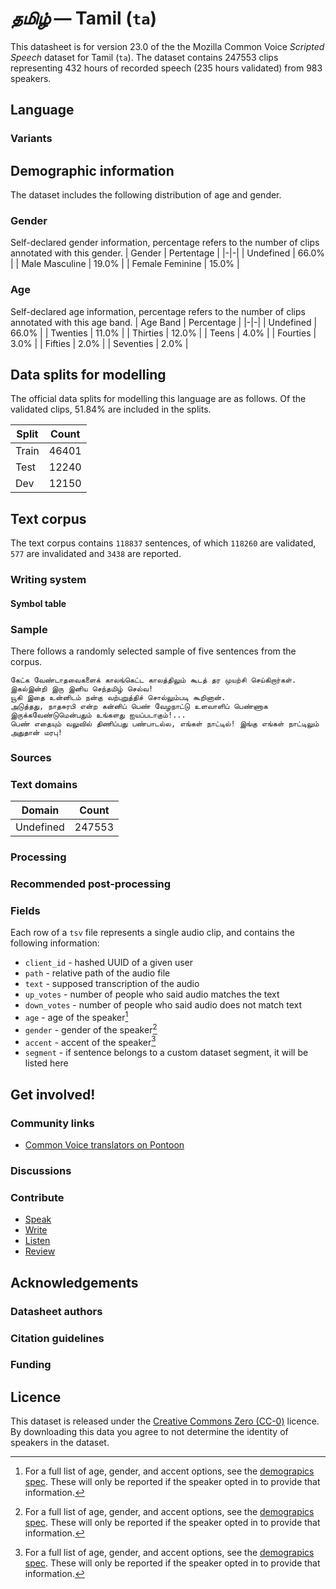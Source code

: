 # *தமிழ்* &mdash; Tamil (`ta`)
This datasheet is for version 23.0 of the the Mozilla Common Voice *Scripted Speech* dataset 
for Tamil (`ta`). The dataset contains 247553 clips representing 432 hours of recorded
speech (235 hours validated) from 983 speakers.

## Language
<!-- {{LANGUAGE_DESCRIPTION}} -->
<!-- Provide a brief (1-2 paragraph) description of your language -->

### Variants
<!-- {{VARIANT_DESCRIPTION}} -->
<!-- @ OPTIONAL @ -->
<!-- Describe the variants (MCV variants) of your language -->

## Demographic information
The dataset includes the following distribution of age and gender.
<!-- You can get a lot of the information in this section from https://analyzer.cv-toolbox.web.tr/browse -->

### Gender
Self-declared gender information, percentage refers to the number of clips annotated with this gender.
| Gender | Pertentage |
|-|-|
| Undefined | 66.0% |
| Male Masculine | 19.0% |
| Female Feminine | 15.0% |

<!-- {{GENDER_TABLE}} -->
<!-- @ AUTOMATICALLY GENERATED @ -->
<!-- | Gender | Frequency |
|--------|-----------|
| male, masculine | ? |
| undeclared | ? |
| female, feminine | ? | -->

### Age
Self-declared age information, percentage refers to the number of clips annotated with this age band.
| Age Band | Percentage |
|-|-|
| Undefined | 66.0% |
| Twenties | 11.0% |
| Thirties | 12.0% |
| Teens | 4.0% |
| Fourties | 3.0% |
| Fifties | 2.0% |
| Seventies | 2.0% |

<!-- {{AGE_TABLE}} -->
<!-- @ AUTOMATICALLY GENERATED @ -->
<!-- | Age band | Frequency |
|----------|-----------|
| teens | ? |
| twenties | ? |
| thirties | ? |
| fourties | ? |
| fifties | ? |
   ...if other age ranges are present in your data, add rows... -->

## Data splits for modelling

The official data splits for modelling this language are as follows. Of the validated clips, 51.84% are included in the splits.

 | Split | Count |
|-|-|
| Train | 46401 |
| Test | 12240 |
| Dev | 12150 |


## Text corpus

The text corpus contains `118837` sentences, of which `118260` are validated, `577` are invalidated and `3438` are reported.
<!-- {{TEXT_CORPUS_DESCRIPTION}} -->
<!-- @ OPTIONAL @ -->
<!-- An overview of the text corpus, with information such as average length (in characters and words) of validated sentences. -->

### Writing system
<!-- {{WRITING_SYSTEM_DESCRIPTION}} -->
<!-- @ OPTIONAL @ -->
<!-- A description of the writing system (or writing systems) used in the text corpus -->

#### Symbol table
<!-- {{ALPHABET_TABLE}} -->
<!-- @ OPTIONAL @ -->
<!-- If the writing system is alphabetic, you can include the valid alphabet here -->

### Sample
There follows a randomly selected sample of five sentences from the corpus.

```
கேட்க வேண்டாதவைகளைக் காலங்கெட்ட காலத்திலும் கூடத் தர முயற்சி செய்கிறார்கள்.
இகல்இன்றி இரு இனிய செந்தமிழ் செல்வ!
யூகி இதை உன்னிடம் நன்கு வற்புறுத்திச் சொல்லும்படி கூறினான்.
அடுத்தது, நாதசுரபி என்ற கன்னிப் பெண் வேழநாட்டு உளவாளிப் பெண்ணாக இருக்கவேண்டுமென்பதும் உங்களது ஐயப்படாகும்!...
பெண் எதையும் வலுவில் திணிப்பது பண்பாடல்ல, எங்கள் நாட்டில்! இங்கு எங்கள் நாட்டிலும் அதுதான் மரபு!
```

<!-- {{SENTENCES_SAMPLE}} -->

### Sources
<!-- {{SOURCES_LIST}} -->
<!-- @ OPTIONAL @ -->
<!-- A list of sentence sources, can be curated to the top-N -->

### Text domains

| Domain | Count |
|-|-|
| Undefined | 247553 |

<!-- {{TEXT_DOMAIN_DESCRIPTION}} -->
<!-- @ OPTIONAL @ -->
<!-- What text domains are represented in the corpus? -->

### Processing
<!-- {{PROCESSING_DESCRIPTION}} -->
<!-- @ OPTIONAL @ -->
<!-- How has the text data been processed -->

### Recommended post-processing
<!-- {{RECOMMENDED_POSTPROCESSING_DESCRIPTION}} -->
<!-- @ OPTIONAL @ -->
<!-- What should people do before they use the data, for example Unicode normalisation -->

### Fields
Each row of a `tsv` file represents a single audio clip, and contains the following information:

* `client_id` - hashed UUID of a given user
* `path` - relative path of the audio file
* `text` - supposed transcription of the audio
* `up_votes` - number of people who said audio matches the text
* `down_votes` - number of people who said audio does not match text
* `age` - age of the speaker[^1]
* `gender` - gender of the speaker[^1]
* `accent` - accent of the speaker[^1]
* `segment` - if sentence belongs to a custom dataset segment, it will be listed here

#### 
[^1]: For a full list of age, gender, and accent options, see the
[demograpics
spec](https://github.com/common-voice/common-voice/blob/main/web/src/stores/demographics.ts). These
will only be reported if the speaker opted in to provide that
information.

## Get involved!

### Community links

* [Common Voice translators on Pontoon](https://pontoon.mozilla.org/ta/common-voice/contributors/)

<!-- {{COMMUNITY_LINKS_LIST}} -->
<!-- @ OPTIONAL @ -->
<!-- Links to community chats / fora -->

### Discussions
<!-- {{DISCUSSION_LINKS_LIST}} -->
<!-- @ OPTIONAL @ -->
<!-- Any links to discussions, for example on Discourse or other fora or blogs can be included here -->

### Contribute

* [Speak](https://commonvoice.mozilla.org/ta/speak)
* [Write](https://commonvoice.mozilla.org/ta/write)
* [Listen](https://commonvoice.mozilla.org/ta/listen)
* [Review](https://commonvoice.mozilla.org/ta/review)
<!-- {{CONTRIBUTE_LINKS_LIST}} -->
<!-- Here you can include links for how to contribute to the dataset -->

## Acknowledgements

### Datasheet authors
<!-- {{DATASHEET_AUTHORS_LIST}} -->
<!-- A list in the format of: Your Name <email@email.com> -->

### Citation guidelines
<!-- {{CITATION_DESCRIPTION}} -->
<!-- @ OPTIONAL @ -->
<!-- If you published a paper and would like people to cite it, you can include the BiBTeX here -->

### Funding
<!-- {{FUNDING_DESCRIPTION}} -->
<!-- @ OPTIONAL @ -->
<!-- If you received any funding, you can include the acknowledgement here -->

## Licence
This dataset is released under the [Creative Commons Zero (CC-0)](https://creativecommons.org/public-domain/cc0/) licence. By downloading this data
you agree to not determine the identity of speakers in the dataset.
